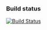 ### Build status

[![Build Status](https://api.travis-ci.org/SonarCommunity/sonar-fxcop-library.svg)](https://travis-ci.org/SonarCommunity/sonar-fxcop-library)
